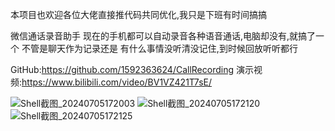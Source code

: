 本项目也欢迎各位大佬直接推代码共同优化,我只是下班有时间搞搞

微信通话录音助手
现在的手机都可以自动录音各种语音通话,电脑却没有,就搞了一个
不管是聊天作为记录还是 有什么事情没听清没记住,到时候回放听听都行

GitHub:https://github.com/1592363624/CallRecording
演示视频:https://www.bilibili.com/video/BV1VZ421T7sE/

![Shell截图_20240705172003](https://github.com/1592363624/CallRecording/assets/50036597/92430d35-328e-4a81-a0dd-2d2391c3b9fa)
![Shell截图_20240705172120](https://github.com/1592363624/CallRecording/assets/50036597/c5a29356-d158-4229-948c-658f4e0b6de5)
![Shell截图_20240705172125](https://github.com/1592363624/CallRecording/assets/50036597/7f77fcb9-4ba1-4c6e-9fb5-43ace2e92c4d)
